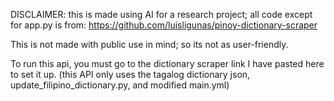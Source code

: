 DISCLAIMER: this is made using AI for a research project; all code except for app.py is from:
https://github.com/luisligunas/pinoy-dictionary-scraper

This is not made with public use in mind; so its not as user-friendly.

To run this api, you must go to the dictionary scraper link I have pasted here to set it up.
(this API only uses the tagalog dictionary json, update_filipino_dictionary.py, and modified main.yml)

